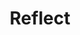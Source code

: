 ---
pid: LLP69
title: Reflect
location_transcription: Path river trail near the Race St. crossing!
zipcode: 
outside_phl: 
neighborhood: 
age: '11'
age_range: 6-13
instagram: 
image_file_name: LLP_69.jpg
proposal_transcription: |-
  A reflective man to show that the water can also be a reflective took, literally & figuratively


  Reflection!

  Schukyll River

  Path River Trail
topic: Culture,Environment
topic_summary: 0, 0
type: Sculpture Statue
keywords_other: mirror, reflective, water
credit: Jacob
image_labels: 
twitter: 
facebook: 
permalink: "/monuments/llp69/"
layout: item-page
---